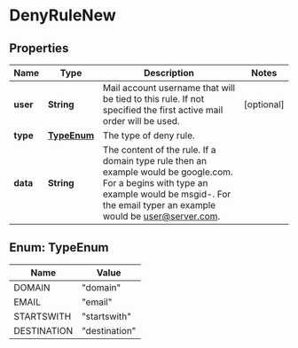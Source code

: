 # DenyRuleNew

## Properties
Name | Type | Description | Notes
------------ | ------------- | ------------- | -------------
**user** | **String** | Mail account username that will be tied to this rule.  If not specified the first active mail order will be used. |  [optional]
**type** | [**TypeEnum**](#TypeEnum) | The type of deny rule. | 
**data** | **String** | The content of the rule.  If a domain type rule then an example would be google.com. For a begins with type an example would be msgid-.  For the email typer an example would be user@server.com. | 

<a name="TypeEnum"></a>
## Enum: TypeEnum
Name | Value
---- | -----
DOMAIN | &quot;domain&quot;
EMAIL | &quot;email&quot;
STARTSWITH | &quot;startswith&quot;
DESTINATION | &quot;destination&quot;
